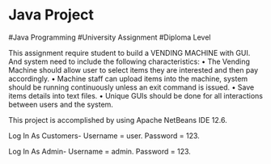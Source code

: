 # Java Project
#Java Programming #University Assignment #Diploma Level

This assignment require student to build a VENDING MACHINE with GUI. And system need to include the following characteristics: 
 • The Vending Machine should allow user to select items they are interested and then pay accordingly.
 • Machine staff can upload items into the machine, system should be running continuously unless an exit command is issued.
 • Save items details into text files. 
 • Unique GUIs should be done for all interactions between users and the system.
 
This project is accomplished by using Apache NetBeans IDE 12.6.

Log In As Customers- Username = user. Password = 123.

Log In As Admin- Username = admin. Password = 123.
